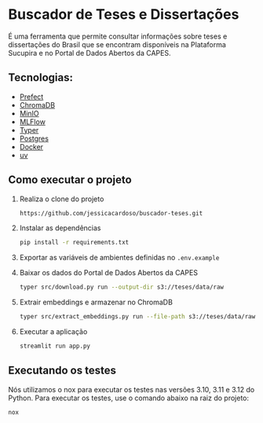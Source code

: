 # Buscador de Teses e Dissertações

É uma ferramenta que permite consultar informações sobre teses e dissertações do Brasil que se encontram disponíveis na Plataforma Sucupira e no Portal de Dados Abertos da CAPES.


## Tecnologias:

- [Prefect](https://www.prefect.io/)
- [ChromaDB](https://www.trychroma.com/)
- [MinIO](https://min.io/)
- [MLFlow](https://mlflow.org/)
- [Typer](https://typer.tiangolo.com/)
- [Postgres](https://www.postgresql.org/)
- [Docker](https://www.docker.com/)
- [uv](https://docs.astral.sh/uv/)

## Como executar o projeto

1. Realiza o clone do projeto
    ```bash
    https://github.com/jessicacardoso/buscador-teses.git
    ```

2. Instalar as dependências
    ```bash
    pip install -r requirements.txt
    ```

3. Exportar as variáveis de ambientes definidas no `.env.example`

4. Baixar os dados do Portal de Dados Abertos da CAPES

    ```bash
    typer src/download.py run --output-dir s3://teses/data/raw
    ```

5. Extrair embeddings e armazenar no ChromaDB
    ```bash
    typer src/extract_embeddings.py run --file-path s3://teses/data/raw/catalogo_de_teses_e_dissertacoes.parquet
    ```

6. Executar a aplicação
    ```bash
    streamlit run app.py
    ```

## Executando os testes

Nós utilizamos o nox para executar os testes nas versões 3.10, 3.11 e 3.12 do Python. Para executar os testes, use o comando abaixo na raiz do projeto:

```bash
nox
```
